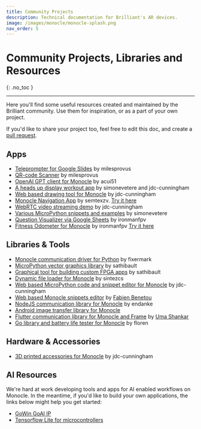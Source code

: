 ```yaml
---
title: Community Projects
description: Technical documentation for Brilliant's AR devices.
image: /images/monocle/monocle-splash.png
nav_order: 5
---
```


# Community Projects, Libraries and Resources
{: .no_toc }

---

Here you'll find some useful resources created and maintained by the Brilliant community. Use them for inspiration, or as a part of your own project. 

If you'd like to share your project too, feel free to edit this doc, and create a [pull request](https://github.com/brilliantlabsAR/docs/pulls). 

## Apps

- [Teleprompter for Google Slides](https://github.com/milesprovus/Monocle-Teleprompter) by milesprovus
- [QR-code Scanner](https://github.com/milesprovus/Monocle-QR-Reader) by milesprovus
- [OpenAI GPT client for Monocle](https://github.com/acui51/monocle-rizz) by acui51
- [A heads up display workout app](https://github.com/simonevetere/monocle) by simonevetere and jdc-cunningham
- [Web based drawing tool for Monocle](https://github.com/jdc-cunningham/oled-pixels-to-mpython) by jdc-cunningham
- [Monocle Navigation App](https://github.com/semtexzv/MonoNav) by semtexzv. [Try it here](https://semtexzv.github.io/MonoNav/)
- [WebRTC video streaming demo](https://github.com/jdc-cunningham/bl-monocle-video-stream) by jdc-cunningham
- [Various MicroPython snippets and examples](https://github.com/simonevetere/micropython) by simonevetere
- [Question Visualizer via Google Sheets](https://github.com/ironmanfpv/Project-Question-Visualizer-for-Monocle) by ironmanfpv
- [Fitness Odometer for Monocle](https://github.com/ironmanfpv/Fitness-Odometer-for-Monocle) by ironmanfpv [Try it here](https://ironmanfpv.github.io/Fitness-Odometer-for-Monocle/index.html)

## Libraries & Tools

- [Monocle communication driver for Python](https://github.com/fixermark/brilliant-monocle-driver-python) by fixermark
- [MicroPython vector graphics library](https://github.com/sathibault/vgrs/) by sathibault
- [Graphical tool for building custom FPGA apps](https://github.com/sathibault/streamlogic-monocle-micropython/) by sathibault
- [Dynamic file loader for Monocle](https://github.com/sintezcs/monocle-python-chunks-demo) by sintezcs
- [Web based MicroPython code and snippet editor for Monocle](https://github.com/jdc-cunningham/bl-monocle-reactjs-pwa) by jdc-cunningham
- [Web based Monocle snippets editor](https://monoclejs.glitch.me/) by [Fabien Benetou](https://twitter.com/utopiah/status/1650733250489221123)
- [NodeJS communication library for Monocle](https://github.com/endanke/monocle-node-cli) by endanke
- [Android image transfer library for Monocle](https://github.com/elizagamedev/monocleprototype)
- [Flutter communication library for Monocle and Frame](https://pub.dev/packages/brilliant_ble) by [Uma Shankar](github.com/uma-shankar-gupta)
- [Go library and battery life tester for Monocle](https://github.com/floren/monocle) by floren

## Hardware & Accessories

- [3D printed accessories for Monocle](https://github.com/jdc-cunningham/bl-monocle-stuff) by jdc-cunningham

## AI Resources

We're hard at work developing tools and apps for AI enabled workflows on Monocle. In the meantime, if you'd like to build your own applications, the links below might help you get started:

- [GoWin GoAI IP](https://www.gowinsemi.com/en/market/featured_detail/11/)
- [Tensorflow Lite for microcontrollers](https://www.tensorflow.org/lite)
